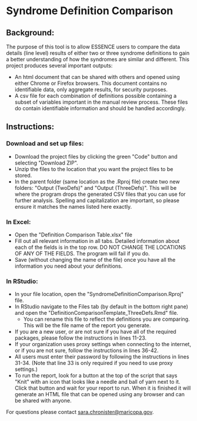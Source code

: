 # Syndrome Definition Comparison

## Background:

The purpose of this tool is to allow ESSENCE users to compare the data details (line level) results of either two or three syndrome definitions to gain a better understanding of how the syndromes are similar and different. This project produces several important outputs: 
* An html document that can be shared with others and opened using either Chrome or Firefox browsers. This document contains no identifiable data, only aggregate results, for security purposes. 
* A csv file for each combination of definitions possible containing a subset of variables important in the manual review process. These files do contain identifiable information and should be handled accordingly. 

## Instructions:

### Download and set up files:
* Download the project files by clicking the green "Code" button and selecting "Download ZIP".
* Unzip the files to the location that you want the project files to be stored.
* In the parent folder (same location as the .Rproj file) create two new folders: "Output (TwoDefs)" and "Output (ThreeDefs)". This will be where the program drops the generated CSV files that you can use for further analysis. Spelling and capitalization are important, so please ensure it matches the names listed here exactly.

### In Excel:
* Open the "Definition Comparison Table.xlsx" file
* Fill out all relevant information in all tabs. Detailed information about each of the fields is in the top row. DO NOT CHANGE THE LOCATIONS OF ANY OF THE FIELDS. The program will fail if you do.
* Save (without changing the name of the file) once you have all the information you need about your definitions.

### In RStudio:
* In your file location, open the "SyndromeDefinitionComparison.Rproj" file.
* In RStudio navigate to the Files tab (by default in the bottom right pane) and open the "DefinitionComparisonTemplate_ThreeDefs.Rmd" file.
  * You can rename this file to reflect the definitions you are comparing. This will be the file name of the report you generate.
* If you are a new user, or are not sure if you have all of the required packages, please follow the instructions in lines 11-23.
* If your organization uses proxy settings when connecting to the internet, or if you are not sure, follow the instructions in lines 36-42.
* All users must enter their password by following the instructions in lines 31-34. (Note that line 33 is only required if you need to use proxy settings.)
* To run the report, look for a button at the top of the script that says "Knit" with an icon that looks like a needle and ball of yarn next to it. Click that button and wait for your report to run. When it is finished it will generate an HTML file that can be opened using any browser and can be shared with anyone.

For questions please contact sara.chronister@maricopa.gov.
